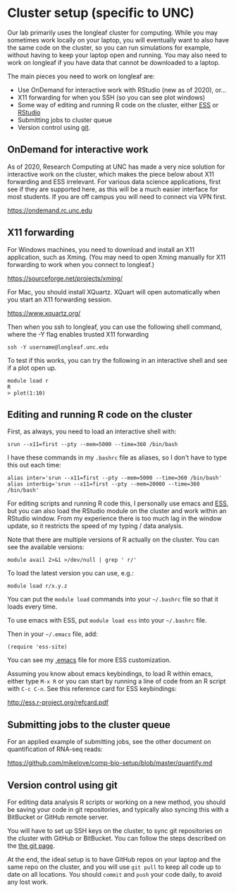 # Cluster setup (specific to UNC)

Our lab primarily uses the longleaf cluster for computing. While you
may sometimes work locally on your laptop, you will eventually want to
also have the same code on the cluster, so you can run simulations for
example, without having to keep your laptop open and running. You may
also need to work on longleaf if you have data that cannot be
downloaded to a laptop.

The main pieces you need to work on longleaf are:

* Use OnDemand for interactive work with RStudio (new as of 2020), or...
* X11 forwarding for when you SSH (so you can see plot windows)
* Some way of editing and running R code on the cluster,
  either [ESS](https://ess.r-project.org/)
  or [RStudio](https://www.rstudio.com/products/RStudio/) 
* Submitting jobs to cluster queue
* Version control using [git](terminal_git_github.md).

## OnDemand for interactive work

As of 2020, Research Computing at UNC has made a very nice solution
for interactive work on the cluster, which makes the piece below about
X11 forwarding and ESS irrelevant. For various data science applications,
first see if they are supported here, as this will be a much easier interface
for most students. If you are off campus you will need to connect via VPN first.

<https://ondemand.rc.unc.edu>

## X11 forwarding

For Windows machines, you need to download and install an X11
application, such as Xming. (You may need to open Xming manually for
X11 forwarding to work when you connect to longleaf.)

<https://sourceforge.net/projects/xming/>

For Mac, you should install XQuartz. XQuart will open automatically
when you start an X11 forwarding session.

<https://www.xquartz.org/>

Then when you ssh to longleaf, you can use the following shell
command, where the -Y flag enables trusted X11 forwarding

```
ssh -Y username@longleaf.unc.edu
```

To test if this works, you can try the following in an interactive
shell and see if a plot open up.

```
module load r
R
> plot(1:10)
```

## Editing and running R code on the cluster

First, as always, you need to load an interactive shell with:

```
srun --x11=first --pty --mem=5000 --time=360 /bin/bash
```

I have these commands in my `.bashrc` file as aliases, so I don't have
to type this out each time:

```
alias inter='srun --x11=first --pty --mem=5000 --time=360 /bin/bash'
alias interbig='srun --x11=first --pty --mem=20000 --time=360 /bin/bash'
```

For editing scripts and running R code this, I personally use emacs
and [ESS](https://ess.r-project.org/), but you can also load the
RStudio module on the cluster and work within an RStudio window. From
my experience there is too much lag in the window update, so it
restricts the speed of my typing / data analysis.

Note that there are multiple versions of R actually on the
cluster. You can see the available versions:

```
module avail 2>&1 >/dev/null | grep ' r/'
```

To load the latest version you can use, e.g.:

```
module load r/x.y.z
```

You can put the `module load` commands into your `~/.bashrc` file so
that it loads every time.

To use emacs with ESS, put `module load ess` into your `~/.bashrc` file.

Then in your `~/.emacs` file, add:

```
(require 'ess-site)
```

You can see
my [.emacs](https://gist.github.com/mikelove/b0f4eb15a21387ddb534)
file for more ESS customization. 

Assuming you know about emacs keybindings, to load R within emacs,
either type `M-x R` or you can start by running a line of code from an
R script with `C-c C-n`. See this reference card for ESS keybindings:

<http://ess.r-project.org/refcard.pdf>

## Submitting jobs to the cluster queue

For an applied example of submitting jobs, see the other document on 
quantification of RNA-seq reads:

<https://github.com/mikelove/comp-bio-setup/blob/master/quantify.md>

## Version control using git

For editing data analysis R scripts or working on a new method, you
should be saving your code in git repositories, and typically also
syncing this with a BitBucket or GitHub remote server.

You will have to set up SSH keys on the cluster,
to sync git repositories on the cluster with GitHub or BitBucket.
You can follow the steps described on the [the git page](terminal_git_github.md).

At the end, the ideal setup is to have GitHub repos on your laptop and
the same repo on the cluster, and you will use `git pull` to keep all
code up to date on all locations. You should `commit` and `push` your
code daily, to avoid any lost work.
